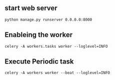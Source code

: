 


## start web server

```
python manage.py runserver 0.0.0.0:8000
```


## Enableing the worker

```
celery -A workers.tasks worker --loglevel=INFO
```

## Execute Periodic task

```
celery -A workers worker --beat --loglevel=INFO
```
